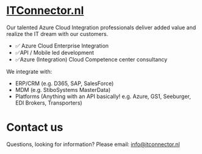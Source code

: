 # [ITConnector.nl](https://wwww.itconnector.nl)

Our talented Azure Cloud Integration professionals deliver added value and realize the IT dream with our customers. 
- ✅ Azure Cloud Enterprise Integration
- ✅API / Mobile led development
- ✅Azure (Integration) Cloud Competence center consultancy

We integrate with:
- ERP/CRM (e.g. D365, SAP, SalesForce)
- MDM (e.g. StiboSystems MasterData)
- Platforms (Anything with an API basically! e.g. Azure, GS1, Seeburger, EDI Brokers, Transporters)

# Contact us
Questions, looking for information? Please email: info@itconnector.nl
